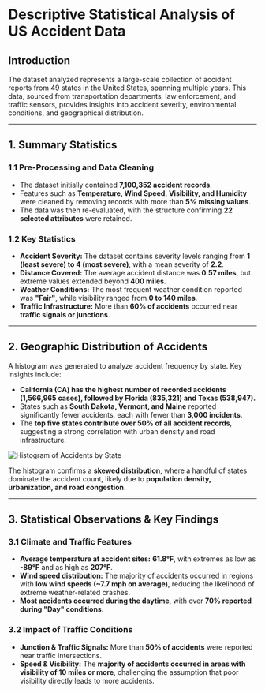 # **Descriptive Statistical Analysis of US Accident Data**

## **Introduction**
The dataset analyzed represents a large-scale collection of accident reports from 49 states in the United States, spanning multiple years. This data, sourced from transportation departments, law enforcement, and traffic sensors, provides insights into accident severity, environmental conditions, and geographical distribution.

---

## **1. Summary Statistics**

### **1.1 Pre-Processing and Data Cleaning**
- The dataset initially contained **7,100,352 accident records**.
- Features such as **Temperature, Wind Speed, Visibility, and Humidity** were cleaned by removing records with more than **5% missing values**.
- The data was then re-evaluated, with the structure confirming **22 selected attributes** were retained.

### **1.2 Key Statistics**
- **Accident Severity:** The dataset contains severity levels ranging from **1 (least severe) to 4 (most severe)**, with a mean severity of **2.2**.
- **Distance Covered:** The average accident distance was **0.57 miles**, but extreme values extended beyond **400 miles**.
- **Weather Conditions:** The most frequent weather condition reported was **"Fair"**, while visibility ranged from **0 to 140 miles**.
- **Traffic Infrastructure:** More than **60% of accidents** occurred near **traffic signals or junctions**.

---

## **2. Geographic Distribution of Accidents**
A histogram was generated to analyze accident frequency by state. Key insights include:

- **California (CA) has the highest number of recorded accidents (1,566,965 cases), followed by Florida (835,321) and Texas (538,947).**
- States such as **South Dakota, Vermont, and Maine** reported significantly fewer accidents, each with fewer than **3,000 incidents**.
- The **top five states contribute over 50% of all accident records**, suggesting a strong correlation with urban density and road infrastructure.

![Histogram of Accidents by State](uploaded-histogram.png)

The histogram confirms a **skewed distribution**, where a handful of states dominate the accident count, likely due to **population density, urbanization, and road congestion.**

---

## **3. Statistical Observations & Key Findings**

### **3.1 Climate and Traffic Features**
- **Average temperature at accident sites:** **61.8°F**, with extremes as low as **-89°F** and as high as **207°F**.
- **Wind speed distribution:** The majority of accidents occurred in regions with **low wind speeds (~7.7 mph on average)**, reducing the likelihood of extreme weather-related crashes.
- **Most accidents occurred during the daytime**, with over **70% reported during "Day" conditions.**

### **3.2 Impact of Traffic Conditions**
- **Junction & Traffic Signals:** More than **50% of accidents** were reported near traffic intersections.
- **Speed & Visibility:** The **majority of accidents occurred in areas with visibility of 10 miles or more**, challenging the assumption that poor visibility directly leads to more accidents.

